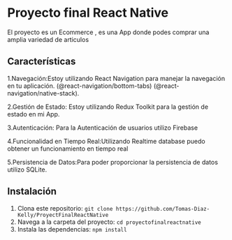 # Proyecto final React Native

El proyecto es un Ecommerce , es una App donde podes comprar una amplia variedad de articulos

## Características

1.Navegación:Estoy utilizando React Navigation para manejar la navegación en tu aplicación.  (@react-navigation/bottom-tabs) (@react-navigation/native-stack).

2.Gestión de Estado: Estoy utilizando Redux Toolkit para la gestión de estado en mi App.

3.Autenticación: Para la Autenticación de usuarios utilizo Firebase 

4.Funcionalidad en Tiempo Real:Utilizando Realtime database puedo obtener un funcionamiento en tiempo real 

5.Persistencia de Datos:Para poder proporcionar la persistencia de datos utilizo SQLite.



## Instalación

1. Clona este repositorio: `git clone https://github.com/Tomas-Diaz-Kelly/ProyectFinalReactNative`
2. Navega a la carpeta del proyecto: `cd proyectofinalreactnative`
3. Instala las dependencias: `npm install`



